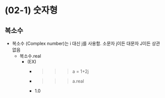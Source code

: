 # (02-1) 숫자형
## 복소수
- 복소수 (Complex number)는 i 대신 j를 사용함. 소문자 j이든 대문자 J이든 상관없음
  - 복소수.real
    - (EX)
      - >>> a = 1+2j
      - >>> a.real
      - 1.0
